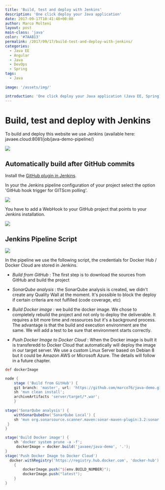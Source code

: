 ```yaml
---
title: 'Build, test and deploy with Jenkins'
description: 'One click deploy your Java application'
date: 2017-09-17T10:41:48+00:00
author: Marco Molteni
layout: post
main-class: 'java'
color: '#7AAB13'
permalink: /2017/09/17/build-test-and-deploy-with-jenkins/
categories:
  - Java EE
  - Angular
  - Java
  - DevOps
  - Spring
tags:
  - Java
 
image: '/assets/img/'

introduction: 'One click deploy your Java application (Java EE, Spring)'
---
```

# Build, test and deploy with Jenkins

To build and deploy this website we use Jenkins (available here: javaee.cloud:8081/job/java-demo-pipeline/)

<img src="{{site.baseurl}}/assets/img/uploads/2017/09/jenkins/jenkins-pipeline.png" />

## Automatically build after GitHub commits

Install the [GitHub plugin in Jenkins](https://wiki.jenkins.io/display/JENKINS/Github+Plugin).

In your the Jenkins pipeline configuration of your project select the option 'GitHub hook trigger for GITScm polling'.
 
<img src="{{site.baseurl}}/assets/img/uploads/2017/09/jenkins/jenkins-githook.png" />

You have to add a WebHook to your GitHub project that points to your Jenkins installation.

<img src="{{site.baseurl}}/assets/img/uploads/2017/09/jenkins/github-hook.png" />

## Jenkins Pipeline Script

<img src="{{site.baseurl}}/assets/img/uploads/2017/09/jenkins/jenkins-build.png" />

In the pipeline we use the following script, the credentials for Docker Hub / Docker Cloud are stored in Jenkins.

- *Build from GitHub* : The first step is to download the sources from GitHub and build the project

- *SonarQube analysis* : the SonarQube analysis is created, we didn't create any Quality Wall at the moment. It's possible to block the deploy if certain criteria are not fulfilled (code coverage, etc)

- *Build Docker image* : we build the docker image. We chose to completely rebuild the project and not only to deploy the deliverable. It requires a bit more time and ressources but it's a background process. The advantage is that the build and execution environment are the same. We will add a test to be sure that environment starts correctly.

- *Push Docker Image to Docker Cloud* : When the Docker image is built it is transferedd to Docker Cloud that automatically will deploy the image in our target server. We use a custom Linux Server based on Debian 8 but it could be Amazon AWS or Microsoft Azure. The details will follow in a future chapter.

```groovy
def dockerImage

node {
    stage ('Build from GitHub') {
    git branch: 'master', url: 'https://github.com/marco76/java-demo.git';
    sh 'mvn clean install';
    archiveArtifacts 'server/target/*.war';      
    }
     
stage('SonarQube analysis') {
    withSonarQubeEnv('SonarQube Local') {
    sh 'mvn org.sonarsource.scanner.maven:sonar-maven-plugin:3.2:sonar'
 }
}

stage('Build Docker image') {
    sh 'docker system prune -a -f';
     dockerImage = docker.build('javaee/java-demo', '.');
}
stage('Push Docker Image to Docker Cloud')
  docker.withRegistry('https://registry.hub.docker.com', 'docker-hub')
    {
        dockerImage.push("${env.BUILD_NUMBER}");
        dockerImage.push("latest");
    } 
}
```
